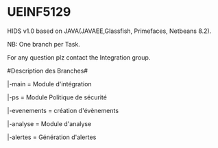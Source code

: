 # UEINF5129
HIDS v1.0 based on JAVA(JAVAEE,Glassfish, Primefaces, Netbeans 8.2).

NB: One branch per Task.

For any question plz contact the Integration group.

#Description des Branches#


|-main = Module d'intégration

|-ps = Module Politique de sécurité

|-evenements = création d'évènements

|-analyse = Module d'analyse

|-alertes = Génération d'alertes
